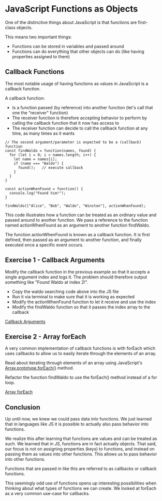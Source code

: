 # JavaScript Functions as Objects

One of the distinctive things about JavaScript is that functions are first-class objects.

This means two important things:

- Functions can be stored in variables and passed around
- Functions can do everything that other objects can do (like having properties assigned to them)

## Callback Functions
The most notable usage of having functions as values in JavaScript is a callback function.

A callback function:

- Is a function passed (by reference) into another function (let's call that one the "receiver" function)
- The receiver function is therefore accepting behavior to perform by calling the callback function that it now has access to
- The receiver function can decide to call the callback function at any time, as many times as it wants
```
// The second argument/parameter is expected to be a (callback) function
const findWaldo = function(names, found) {
  for (let i = 0; i < names.length; i++) {
    let name = names[i];
    if (name === "Waldo") {
      found();   // execute callback
    }
  }
}

const actionWhenFound = function() {
  console.log("Found him!");
}

findWaldo(["Alice", "Bob", "Waldo", "Winston"], actionWhenFound);
```
This code illustrates how a function can be treated as an ordinary value and passed around to another function. We pass a reference to the function named actionWhenFound as an argument to another function findWaldo.

The function actionWhenFound is known as a callback function. It is first defined, then passed as an argument to another function, and finally executed once a specific event occurs.

## Exercise 1 - Callback Arguments

Modify the callback function in the previous example so that it accepts a single argument index and logs it. The problem should therefore output something like "Found Waldo at index 2!".

- Copy the waldo searching code above into the JS file
- Run it via terminal to make sure that it is working as expected
- Modify the actionWhenFound function to let it receive and use the index
- Modify the findWaldo function so that it passes the index array to the callback

[Callback Arguments](https://github.com/79manuel/lighthouse-js-fundamentals/blob/master/Day_4/findWaldo.js)

## Exercise 2 - Array forEach

A very common implementation of callback functions is with forEach which uses callbacks to allow us to easily iterate through the elements of an array.

Read about iterating through elements of an array using JavaScript's [Array.prototype.forEach()](https://www.w3schools.com/jsref/jsref_foreach.asp) method.

Refactor the function findWaldo to use the forEach() method instead of a for loop.

[Array forEach](https://github.com/79manuel/lighthouse-js-fundamentals/blob/master/Day_4/findWaldo.js)

## Conclusion

Up until now, we knew we could pass data into functions. We just learned that in languages like JS it is possible to actually also pass behavior into functions.

We realize this after learning that functions are values and can be treated as such. We learned that in JS, functions are in fact actually objects. That said, our focus is not on assigning properties (keys) to functions, and instead on passing them as values into other functions. This allows us to pass behavior into other functions.

Functions that are passed in like this are referred to as callbacks or callback functions.

This seemingly odd use of functions opens up interesting possibilities when thinking about what types of functions we can create. We looked at forEach as a very common use-case for callbacks.